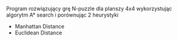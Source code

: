Program rozwiązujący grę N-puzzle dla planszy 4x4 wykorzystując algorytm A* search i porównując 2 heurystyki 
- Manhattan Distance
- Euclidean Distance
